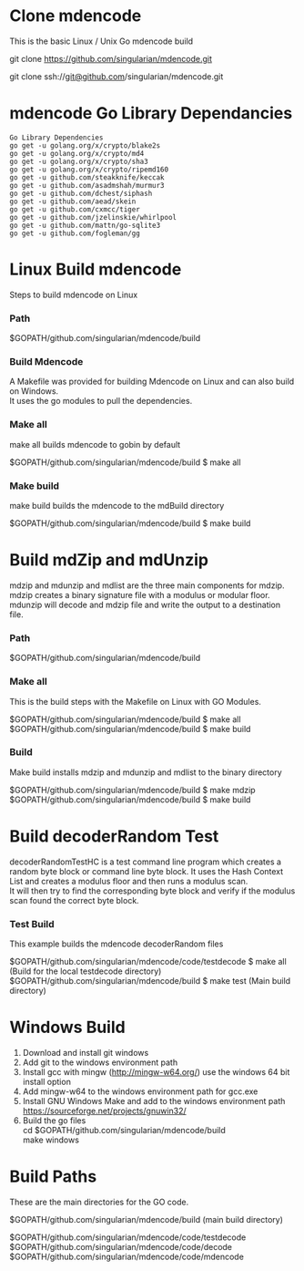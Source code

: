 # Clone mdencode

This is the basic Linux / Unix Go mdencode build

git clone https://github.com/singularian/mdencode.git  

git clone ssh://git@github.com/singularian/mdencode.git  

# mdencode Go Library Dependancies

```
Go Library Dependencies
go get -u golang.org/x/crypto/blake2s
go get -u golang.org/x/crypto/md4
go get -u golang.org/x/crypto/sha3
go get -u golang.org/x/crypto/ripemd160
go get -u github.com/steakknife/keccak
go get -u github.com/asadmshah/murmur3
go get -u github.com/dchest/siphash
go get -u github.com/aead/skein
go get -u github.com/cxmcc/tiger
go get -u github.com/jzelinskie/whirlpool
go get -u github.com/mattn/go-sqlite3
go get -u github.com/fogleman/gg
```

# Linux Build mdencode

Steps to build mdencode on Linux

### Path
$GOPATH/github.com/singularian/mdencode/build  

### Build Mdencode

A Makefile was provided for building Mdencode on Linux and can also build on Windows.  
It uses the go modules to pull the dependencies.  

### Make all

make all builds mdencode to gobin by default  

$GOPATH/github.com/singularian/mdencode/build $ make all  

### Make build

make build builds the mdencode to the mdBuild directory  

$GOPATH/github.com/singularian/mdencode/build $ make build  

# Build mdZip and mdUnzip

mdzip and mdunzip and mdlist are the three main components for mdzip.
mdzip creates a binary signature file with a modulus or modular floor.
mdunzip will decode and mdzip file and write the output to a destination file.


### Path

$GOPATH/github.com/singularian/mdencode/build

### Make all

This is the build steps with the Makefile on Linux with GO Modules.

$GOPATH/github.com/singularian/mdencode/build $ make all  
$GOPATH/github.com/singularian/mdencode/build $ make build   

### Build

Make build installs mdzip and mdunzip and mdlist to the binary directory  

$GOPATH/github.com/singularian/mdencode/build $ make mdzip   
$GOPATH/github.com/singularian/mdencode/build $ make build   

# Build decoderRandom Test

decoderRandomTestHC is a test command line program which creates a random byte block or command line byte block. 
It uses the Hash Context List and creates a modulus floor and then runs a modulus scan.   
It will then try to find the corresponding byte block and verify if the modulus scan found the correct byte block.  

### Test Build 

This example builds the mdencode decoderRandom files   

$GOPATH/github.com/singularian/mdencode/code/testdecode $ make all      (Build for the local testdecode directory)
$GOPATH/github.com/singularian/mdencode/build $ make test               (Main build directory) 


# Windows Build

1) Download and install git windows  
2) Add git to the windows environment path  
3) Install gcc with mingw (http://mingw-w64.org/) use the windows 64 bit install option  
4) Add mingw-w64 to the windows environment path for gcc.exe  
4) Install GNU Windows Make and add to the windows environment path  
   https://sourceforge.net/projects/gnuwin32/  
5) Build the go files   
   cd $GOPATH/github.com/singularian/mdencode/build  
   make windows  
   
 # Build Paths
 
 These are the main directories for the GO code.
 
 $GOPATH/github.com/singularian/mdencode/build   (main build directory)  
 
 $GOPATH/github.com/singularian/mdencode/code/testdecode  
 $GOPATH/github.com/singularian/mdencode/code/decode  
 $GOPATH/github.com/singularian/mdencode/code/mdencode   

